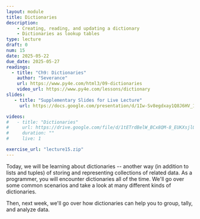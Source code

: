 ```yaml
---
layout: module
title: Dictionaries
description: 
    - Creating, reading, and updating a dictionary
    - Dictionaries as lookup tables
type: lecture
draft: 0
num: 15
date: 2025-05-22
due_date: 2025-05-27
readings:
  - title: "Ch9: Dictionaries"
    author: "Severance"
    url: https://www.py4e.com/html3/09-dictionaries
    video_url: https://www.py4e.com/lessons/dictionary
slides: 
   - title: "Supplementary Slides for Live Lecture"
     url: https://docs.google.com/presentation/d/1Iw-Sv8egdxay1Q8J6HV_1CPncFfZXxj-/edit?usp=sharing&ouid=117551212520532352302&rtpof=true&sd=true

videos:
#   - title: "Dictionaries"
#     url: https://drive.google.com/file/d/1tETrdBelW_BCx8QM-8_EUKXsjlO3n4_U/view?usp=sharing
#     duration: ""
#     live: 1

exercise_url: "lecture15.zip"
---
```


Today, we will be learning about dictionaries -- another way (in addition to lists and tuples) of storing and representing collections of related data. As a programmer, you will encounter dictionaries all of the time. We'll go over some common scenarios and take a look at many different kinds of dictionaries.

Then, next week, we'll go over how dictionaries can help you to group, tally, and analyze data.

